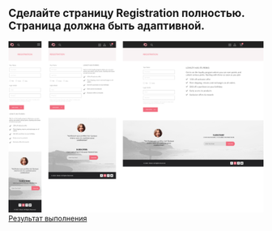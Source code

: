 ## Сделайте страницу Registration полностью. Страница должна быть адаптивной.

![home-task](../materials/home-task-8.png)
[Результат выполнения](https://artiom30.github.io/HTML-CSS--Pro-/lesson-8/homework/registration.html)
